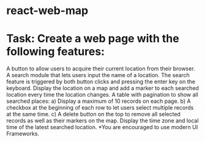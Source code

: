 # react-web-map
# Task: Create a web page with the following features:
A button to allow users to acquire their current location from their browser.
A search module that lets users input the name of a location. The search feature is triggered by both button clicks and pressing the enter key on the keyboard.
Display the location on a map and add a marker to each searched location every time the location changes.
A table with pagination to show all searched places:
a)         Display a maximum of 10 records on each page.
b)        A checkbox at the beginning of each row to let users select multiple records at the same time.
c)         A delete button on the top to remove all selected records as well as their markers on the map.
Display the time zone and local time of the latest searched location.
*You are encouraged to use modern UI Frameworks.
